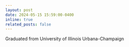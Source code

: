 ```yaml
---
layout: post
date: 2024-05-15 15:59:00-0400
inline: true
related_posts: false
---
```



Graduated from University of Illinois Urbana-Champaign

